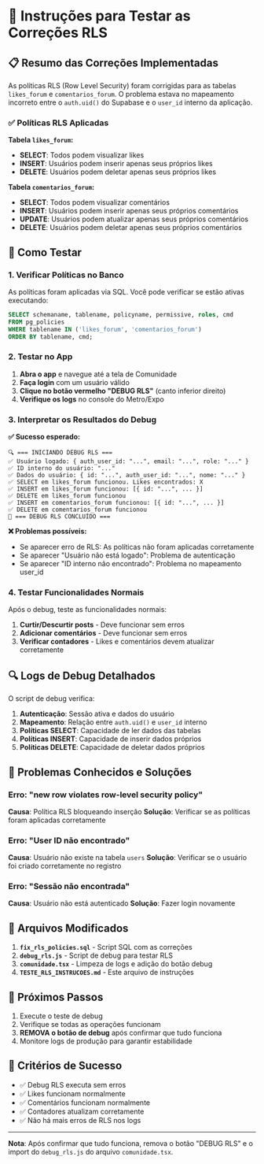 # 🔧 Instruções para Testar as Correções RLS

## 📋 Resumo das Correções Implementadas

As políticas RLS (Row Level Security) foram corrigidas para as tabelas `likes_forum` e `comentarios_forum`. O problema estava no mapeamento incorreto entre o `auth.uid()` do Supabase e o `user_id` interno da aplicação.

### ✅ Políticas RLS Aplicadas

**Tabela `likes_forum`:**
- **SELECT**: Todos podem visualizar likes
- **INSERT**: Usuários podem inserir apenas seus próprios likes
- **DELETE**: Usuários podem deletar apenas seus próprios likes

**Tabela `comentarios_forum`:**
- **SELECT**: Todos podem visualizar comentários
- **INSERT**: Usuários podem inserir apenas seus próprios comentários
- **UPDATE**: Usuários podem atualizar apenas seus próprios comentários
- **DELETE**: Usuários podem deletar apenas seus próprios comentários

## 🧪 Como Testar

### 1. Verificar Políticas no Banco

As políticas foram aplicadas via SQL. Você pode verificar se estão ativas executando:

```sql
SELECT schemaname, tablename, policyname, permissive, roles, cmd 
FROM pg_policies 
WHERE tablename IN ('likes_forum', 'comentarios_forum')
ORDER BY tablename, cmd;
```

### 2. Testar no App

1. **Abra o app** e navegue até a tela de Comunidade
2. **Faça login** com um usuário válido
3. **Clique no botão vermelho "DEBUG RLS"** (canto inferior direito)
4. **Verifique os logs** no console do Metro/Expo

### 3. Interpretar os Resultados do Debug

**✅ Sucesso esperado:**
```
🔍 === INICIANDO DEBUG RLS ===
✅ Usuário logado: { auth_user_id: "...", email: "...", role: "..." }
✅ ID interno do usuário: "..."
✅ Dados do usuário: { id: "...", auth_user_id: "...", nome: "..." }
✅ SELECT em likes_forum funcionou. Likes encontrados: X
✅ INSERT em likes_forum funcionou: [{ id: "...", ... }]
✅ DELETE em likes_forum funcionou
✅ INSERT em comentarios_forum funcionou: [{ id: "...", ... }]
✅ DELETE em comentarios_forum funcionou
🎉 === DEBUG RLS CONCLUÍDO ===
```

**❌ Problemas possíveis:**
- Se aparecer erro de RLS: As políticas não foram aplicadas corretamente
- Se aparecer "Usuário não está logado": Problema de autenticação
- Se aparecer "ID interno não encontrado": Problema no mapeamento user_id

### 4. Testar Funcionalidades Normais

Após o debug, teste as funcionalidades normais:

1. **Curtir/Descurtir posts** - Deve funcionar sem erros
2. **Adicionar comentários** - Deve funcionar sem erros
3. **Verificar contadores** - Likes e comentários devem atualizar corretamente

## 🔍 Logs de Debug Detalhados

O script de debug verifica:

1. **Autenticação**: Sessão ativa e dados do usuário
2. **Mapeamento**: Relação entre `auth.uid()` e `user_id` interno
3. **Políticas SELECT**: Capacidade de ler dados das tabelas
4. **Políticas INSERT**: Capacidade de inserir dados próprios
5. **Políticas DELETE**: Capacidade de deletar dados próprios

## 🚨 Problemas Conhecidos e Soluções

### Erro: "new row violates row-level security policy"
**Causa**: Política RLS bloqueando inserção
**Solução**: Verificar se as políticas foram aplicadas corretamente

### Erro: "User ID não encontrado"
**Causa**: Usuário não existe na tabela `users`
**Solução**: Verificar se o usuário foi criado corretamente no registro

### Erro: "Sessão não encontrada"
**Causa**: Usuário não está autenticado
**Solução**: Fazer login novamente

## 📝 Arquivos Modificados

1. **`fix_rls_policies.sql`** - Script SQL com as correções
2. **`debug_rls.js`** - Script de debug para testar RLS
3. **`comunidade.tsx`** - Limpeza de logs e adição do botão debug
4. **`TESTE_RLS_INSTRUCOES.md`** - Este arquivo de instruções

## 🔄 Próximos Passos

1. Execute o teste de debug
2. Verifique se todas as operações funcionam
3. **REMOVA o botão de debug** após confirmar que tudo funciona
4. Monitore logs de produção para garantir estabilidade

## 🎯 Critérios de Sucesso

- ✅ Debug RLS executa sem erros
- ✅ Likes funcionam normalmente
- ✅ Comentários funcionam normalmente
- ✅ Contadores atualizam corretamente
- ✅ Não há mais erros de RLS nos logs

---

**Nota**: Após confirmar que tudo funciona, remova o botão "DEBUG RLS" e o import do `debug_rls.js` do arquivo `comunidade.tsx`.